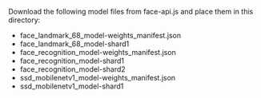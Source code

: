 Download the following model files from face-api.js and place them in this directory:
- face_landmark_68_model-weights_manifest.json
- face_landmark_68_model-shard1
- face_recognition_model-weights_manifest.json
- face_recognition_model-shard1
- face_recognition_model-shard2
- ssd_mobilenetv1_model-weights_manifest.json
- ssd_mobilenetv1_model-shard1